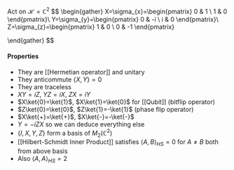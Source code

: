 Act on $\mathcal{H}=\mathbb{C}^{2}$
$$
\begin{gather}
X=\sigma_{x}=\begin{pmatrix}
0 & 1 \\
1 & 0
\end{pmatrix}\\
Y=\sigma_{y}=\begin{pmatrix}
0 & -i \\
i & 0
\end{pmatrix}\\
Z=\sigma_{z}=\begin{pmatrix}
1 & 0 \\
0 & -1
\end{pmatrix}

\end{gather}
$$
#### Properties
- They are [[Hermetian operator]] and unitary
- They anticommute $\{ X,Y \}=0$
- They are traceless
- $XY=iZ$, $YZ=iX$, $ZX=iY$
- $X\ket{0}=\ket{1}$, $X\ket{1}=\ket{0}$ for [[Qubit]] (bitflip operator)
- $Z\ket{0}=\ket{0}$, $Z\ket{1}=-\ket{1}$ (phase flip operator)
- $X\ket{+}=\ket{+}$, $X\ket{-}=-\ket{-}$
- $Y=-iZX$ so we can deduce everything else 
- $\{ I,X,Y,Z \}$ form a basis of $M_{2}(\mathbb{C}^{2})$
- [[Hilbert-Schmidt Inner Product]] satisfies $\langle A,B \rangle_{HS}=0$ for $A\neq B$ both from above basis
- Also $\langle A,A \rangle_{HS}=2$
